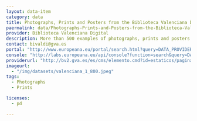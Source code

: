 ```yaml
---
layout: data-item
category: data
title: Photographs, Prints and Posters from the Biblioteca Valenciana Digital
paermalink: data/Photographs-Prints-and-Posters-from-the-Biblioteca-Valenciana-Digital
provider: Biblioteca Valenciana Digital
description: More than 500 examples of photographs, prints and posters from the Biblioteca Valenciana Digital. Spanish language. This dataset also contains photographs from Barcelona, please add &#39;where&#58; barcelona&#39; as keyword to narrow down the search.
contact: bivaldi@gva.es
portal: "http://www.europeana.eu/portal/search.html?query=DATA_PROVIDER:%22Biblioteca%20Valenciana%20Digital%22&qf=TYPE:IMAGE"
console: "http://labs.europeana.eu/api/console?function=search&query=DATA_PROVIDER:%22Biblioteca%20Valenciana%20Digital%22&qf=TYPE:IMAGE"
providerurl: "http://bv2.gva.es/es/cms/elemento.cmd?id=estaticos/paginas/inicio.html"
imageurl: 
  - "/img/datasets/valenciana_1_800.jpeg"
tags:
  - Photographs
  - Prints

licenses:
  - pd  
      
---
```


